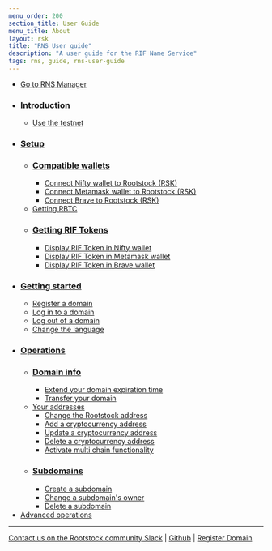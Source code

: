 ```yaml
---
menu_order: 200
section_title: User Guide
menu_title: About
layout: rsk
title: "RNS User guide"
description: "A user guide for the RIF Name Service"
tags: rns, guide, rns-user-guide
---
```


- [Go to RNS Manager](https://manager.rns.rifos.org)
- ### [Introduction](/rif/rns/guide/intro/)
    - [Use the testnet](/rif/rns/guide/intro/#use-the-testnet)
- ### [Setup](/rif/rns/guide/setup/)
    - ### [Compatible wallets](/rif/rns/guide/setup/#compatible-wallets)
        - [Connect Nifty wallet to Rootstock (RSK)](/rif/rns/guide/setup/#connect-nifty-wallet-to-rootstock-rsk)
        - [Connect Metamask wallet to Rootstock (RSK)](/rif/rns/guide/setup/#connect-metamask-wallet-to-rootstock-rsk)
        - [Connect Brave to Rootstock (RSK)](/rif/rns/guide/brave/)
    - [Getting RBTC](/rif/rns/guide/setup/#getting-rbtc)
    - ### [Getting RIF Tokens](/rif/rns/guide/setup/#getting-rif-tokens)
        - [Display RIF Token in Nifty wallet](/rif/rns/guide/setup/#display-amount-of-tokens-in-the-nifty-wallet)
        - [Display RIF Token in Metamask wallet](/rif/rns/guide/setup/#display-amount-of-tokens-in-the-metamask-wallet)
        - [Display RIF Token in Brave wallet](/rif/rns/guide/brave/#add-the-rif-token)
- ### [Getting started](/rif/rns/guide/getting-started/)
    - [Register a domain](/rif/rns/guide/getting-started/#register-a-domain)
    - [Log in to a domain](/rif/rns/guide/getting-started/#log-in-to-a-domain)
    - [Log out of a domain](/rif/rns/guide/getting-started/#log-out-of-a-domain)
    - [Change the language](/rif/rns/guide/getting-started/#change-the-language)
- ### [Operations](/rif/rns/guide/operations/)
    - ### [Domain info](/rif/rns/guide/operations/#domain-info)
        - [Extend your domain expiration time](/rif/rns/guide/operations/#extend-your-domain-expiration-time)
        - [Transfer your domain](/rif/rns/guide/operations/#transfer-your-domain)
    - [Your addresses](/rif/rns/guide/operations/#your-addresses)
        - [Change the Rootstock address](/rif/rns/guide/operations/#change-the-rootstock-rsk-address)
        - [Add a cryptocurrency address](/rif/rns/guide/operations/#add-a-currency-address)
        - [Update a cryptocurrency address](/rif/rns/guide/operations/#change-a-currency-address)
        - [Delete a cryptocurrency address](/rif/rns/guide/operations/#delete-a-currency-address)
        - [Activate multi chain functionality](/rif/rns/guide/operations/#activate-multi-chain-functionality)
    - ### [Subdomains](/rif/rns/guide/operations/#subdomains)
        - [Create a subdomain](/rif/rns/guide/operations/#create-a-subdomain)
        - [Change a subdomain's owner](/rif/rns/guide/operations/#change-a-subdomains-owner)
        - [Delete a subdomain](/rif/rns/guide/operations/#delete-a-subdomain)
- [Advanced operations](/rif/rns/guide/advanced/)

----

[Contact us on the Rootstock community Slack](/slack/) |
[Github](https://github.com/rnsdomains) |
[Register Domain](https://manager.rns.rifos.org/search)
